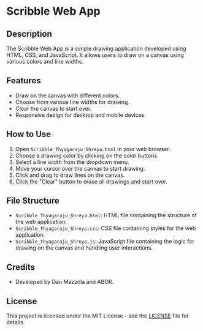 # Scribble Web App

## Description
The Scribble Web App is a simple drawing application developed using HTML, CSS, and JavaScript. It allows users to draw on a canvas using various colors and line widths.

## Features
- Draw on the canvas with different colors.
- Choose from various line widths for drawing.
- Clear the canvas to start over.
- Responsive design for desktop and mobile devices.

## How to Use
1. Open `Scribble_Thyagaraju_Shreya.html` in your web browser.
2. Choose a drawing color by clicking on the color buttons.
3. Select a line width from the dropdown menu.
4. Move your cursor over the canvas to start drawing.
5. Click and drag to draw lines on the canvas.
6. Click the "Clear" button to erase all drawings and start over.

## File Structure
- `Scribble_Thyagaraju_Shreya.html`: HTML file containing the structure of the web application.
- `Scribble_Thyagaraju_Shreya.css`: CSS file containing styles for the web application.
- `Scribble_Thyagaraju_Shreya.js`: JavaScript file containing the logic for drawing on the canvas and handling user interactions.

## Credits
- Developed by Dan Mazzola and ABOR.

## License
This project is licensed under the MIT License - see the [LICENSE](LICENSE) file for details.
